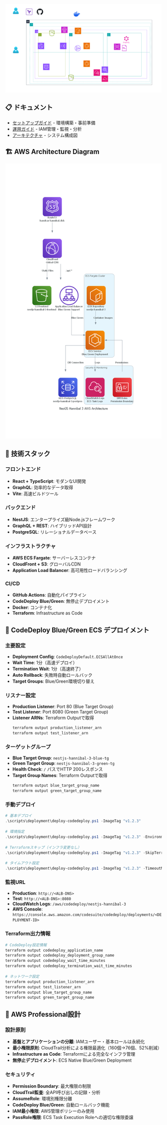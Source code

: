 <div align="center">
  <img src="docs/architecture/cacoo/architecture.svg" alt="AWS Architecture Diagram" width="800">
</div>

## 📋 ドキュメント

- [セットアップガイド](./docs/setup/README.md) - 環境構築・事前準備
- [運用ガイド](./docs/operations/README.md) - IAM管理・監視・分析
- [アーキテクチャ](./docs/architecture/mermaid/README.md) - システム構成図

## 🏗️ AWS Architecture Diagram

<div align="center">
  <img src="docs/architecture/diagrams/latest.png?v=20250806165536" alt="AWS Architecture" width="600">
</div>

## 🔧 技術スタック

### フロントエンド
- **React + TypeScript**: モダンなUI開発
- **GraphQL**: 効率的なデータ取得
- **Vite**: 高速ビルドツール

### バックエンド
- **NestJS**: エンタープライズ級Node.jsフレームワーク
- **GraphQL + REST**: ハイブリッドAPI設計
- **PostgreSQL**: リレーショナルデータベース

### インフラストラクチャ
- **AWS ECS Fargate**: サーバーレスコンテナ
- **CloudFront + S3**: グローバルCDN
- **Application Load Balancer**: 高可用性ロードバランシング

### CI/CD
- **GitHub Actions**: 自動化パイプライン
- **CodeDeploy Blue/Green**: 無停止デプロイメント
- **Docker**: コンテナ化
- **Terraform**: Infrastructure as Code

## 🚀 CodeDeploy Blue/Green ECS デプロイメント

### 主要設定
- **Deployment Config**: `CodeDeployDefault.ECSAllAtOnce`
- **Wait Time**: 1分（高速デプロイ）
- **Termination Wait**: 1分（高速終了）
- **Auto Rollback**: 失敗時自動ロールバック
- **Target Groups**: Blue/Green環境切り替え

### リスナー設定
- **Production Listener**: Port 80 (Blue Target Group)
- **Test Listener**: Port 8080 (Green Target Group)
- **Listener ARNs**: Terraform Outputで取得
  ```bash
  terraform output production_listener_arn
  terraform output test_listener_arn
  ```

### ターゲットグループ
- **Blue Target Group**: `nestjs-hannibal-3-blue-tg`
- **Green Target Group**: `nestjs-hannibal-3-green-tg`
- **Health Check**: `/` パスでHTTP 200レスポンス
- **Target Group Names**: Terraform Outputで取得
  ```bash
  terraform output blue_target_group_name
  terraform output green_target_group_name
  ```

### 手動デプロイ
```powershell
# 基本デプロイ
.\scripts\deployment\deploy-codedeploy.ps1 -ImageTag "v1.2.3"

# 環境指定
.\scripts\deployment\deploy-codedeploy.ps1 -ImageTag "v1.2.3" -Environment "staging"

# Terraformスキップ（インフラ変更なし）
.\scripts\deployment\deploy-codedeploy.ps1 -ImageTag "v1.2.3" -SkipTerraform

# タイムアウト設定
.\scripts\deployment\deploy-codedeploy.ps1 -ImageTag "v1.2.3" -TimeoutMinutes 45
```

### 監視URL
- **Production**: `http://<ALB-DNS>`
- **Test**: `http://<ALB-DNS>:8080`
- **CloudWatch Logs**: `/aws/codedeploy/nestjs-hannibal-3`
- **AWS Console**: `https://console.aws.amazon.com/codesuite/codedeploy/deployments/<DEPLOYMENT-ID>`

### Terraform出力情報
```bash
# CodeDeploy設定情報
terraform output codedeploy_application_name
terraform output codedeploy_deployment_group_name
terraform output codedeploy_wait_time_minutes
terraform output codedeploy_termination_wait_time_minutes

# ネットワーク設定
terraform output production_listener_arn
terraform output test_listener_arn
terraform output blue_target_group_name
terraform output green_target_group_name
```

## 🔐 AWS Professional設計

### 設計原則
- **基盤とアプリケーションの分離**: IAMユーザー・基本ロールは永続化
- **最小権限原則**: CloudTrail分析による権限最適化（160個→76個、52%削減）
- **Infrastructure as Code**: Terraformによる完全なインフラ管理
- **無停止デプロイメント**: ECS Native Blue/Green Deployment

### セキュリティ
- **Permission Boundary**: 最大権限の制限
- **CloudTrail監査**: 全API呼び出しの記録・分析
- **AssumeRole**: 環境別権限分離
- **CodeDeploy Blue/Green**: 自動ロールバック機能
- **IAM最小権限**: AWS管理ポリシーのみ使用
- **PassRole権限**: ECS Task Execution Roleへの適切な権限委譲